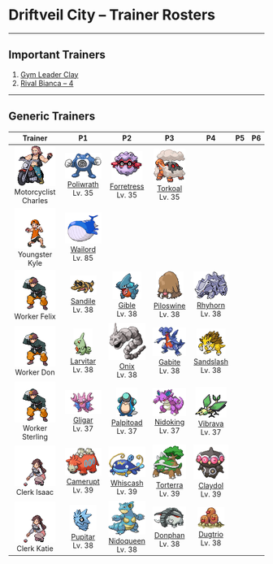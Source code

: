 # Driftveil City – Trainer Rosters

---

## Important Trainers

1. [Gym Leader Clay](important_trainers.md#gym-leader-clay)
2. [Rival Bianca – 4](important_trainers.md#rival-bianca-4)

---

## Generic Trainers</h3>

| Trainer | P1 | P2 | P3 | P4 | P5 | P6 |
|:-------:|:--:|:--:|:--:|:--:|:--:|:--:|
| ![Motorcyclist Charles](../../assets/trainers/motorcyclist.png "Motorcyclist Charles")<br>Motorcyclist Charles | ![Poliwrath](../../assets/sprites/poliwrath/front.gif "Poliwrath: With its extremely tough muscles, it can keep swimming in the Pacific Ocean without resting.")<br>[Poliwrath](../../pokemon/poliwrath.md/)<br>Lv. 35 | ![Forretress](../../assets/sprites/forretress/front.gif "Forretress: It is encased in a steel shell. Its peering eyes are all that can be seen of its mysterious innards.")<br>[Forretress](../../pokemon/forretress.md/)<br>Lv. 35 | ![Torkoal](../../assets/sprites/torkoal/front.gif "Torkoal: It burns coal inside its shell for energy. It blows out black soot if it is endangered.")<br>[Torkoal](../../pokemon/torkoal.md/)<br>Lv. 35 |
| ![Youngster Kyle](../../assets/trainers/youngster.png "Youngster Kyle")<br>Youngster Kyle | ![Wailord](../../assets/sprites/wailord/front.gif "Wailord: The biggest of all Pokémon. It can dive to a depth of almost 10,000 feet on only one breath.")<br>[Wailord](../../pokemon/wailord.md/)<br>Lv. 85 |
| ![Worker Felix](../../assets/trainers/worker.png "Worker Felix")<br>Worker Felix | ![Sandile](../../assets/sprites/sandile/front.gif "Sandile: It moves along below the sand’s surface, except for its nose and eyes. A dark membrane shields its eyes from the sun.")<br>[Sandile](../../pokemon/sandile.md/)<br>Lv. 38 | ![Gible](../../assets/sprites/gible/front.gif "Gible: It attacks using its huge mouth. While its attacks are powerful, it hurts itself out of clumsiness, too.")<br>[Gible](../../pokemon/gible.md/)<br>Lv. 38 | ![Piloswine](../../assets/sprites/piloswine/front.gif "Piloswine: Covered by a shaggy coat, it is strong against the cold. Its tusks of ice thicken when it snows.")<br>[Piloswine](../../pokemon/piloswine.md/)<br>Lv. 38 | ![Rhyhorn](../../assets/sprites/rhyhorn/front.gif "Rhyhorn: Its powerful tackles can destroy anything. However, it is too slow witted to help people work.")<br>[Rhyhorn](../../pokemon/rhyhorn.md/)<br>Lv. 38 |
| ![Worker Don](../../assets/trainers/worker.png "Worker Don")<br>Worker Don | ![Larvitar](../../assets/sprites/larvitar/front.gif "Larvitar: A Pokémon that eats soil. Once it has eaten a large mountain, it goes to sleep so it can grow.")<br>[Larvitar](../../pokemon/larvitar.md/)<br>Lv. 38 | ![Onix](../../assets/sprites/onix/front.gif "Onix: It burrows through the ground at a speed of 50 mph while feeding on large boulders.")<br>[Onix](../../pokemon/onix.md/)<br>Lv. 38 | ![Gabite](../../assets/sprites/gabite/front.gif "Gabite: It loves sparkly things. It seeks treasures in caves and hoards the loot in its nest.")<br>[Gabite](../../pokemon/gabite.md/)<br>Lv. 38 | ![Sandslash](../../assets/sprites/sandslash/front.gif "Sandslash: It curls up, then rolls into foes with its back. Its sharp spines inflict severe damage.")<br>[Sandslash](../../pokemon/sandslash.md/)<br>Lv. 38 |
| ![Worker Sterling](../../assets/trainers/worker.png "Worker Sterling")<br>Worker Sterling | ![Gligar](../../assets/sprites/gligar/front.gif "Gligar: It glides as if sliding. It startles foes by clamping on to their faces, then jabs with its poison stinger.")<br>[Gligar](../../pokemon/gligar.md/)<br>Lv. 37 | ![Palpitoad](../../assets/sprites/palpitoad/front.gif "Palpitoad: It lives in the water and on land. It uses its long, sticky tongue to capture prey.")<br>[Palpitoad](../../pokemon/palpitoad.md/)<br>Lv. 37 | ![Nidoking](../../assets/sprites/nidoking/front.gif "Nidoking: One swing of its mighty tail can snap a telephone pole as if it were a matchstick.")<br>[Nidoking](../../pokemon/nidoking.md/)<br>Lv. 37 | ![Vibrava](../../assets/sprites/vibrava/front.gif "Vibrava: It violently shudders its wings, generating ultrasonic waves to induce headaches in people.")<br>[Vibrava](../../pokemon/vibrava.md/)<br>Lv. 37 |
| ![Clerk Isaac](../../assets/trainers/clerk.png "Clerk Isaac")<br>Clerk Isaac | ![Camerupt](../../assets/sprites/camerupt/front.gif "Camerupt: It has volcanoes on its back. If magma builds up in its body, it shudders, then erupts violently.")<br>[Camerupt](../../pokemon/camerupt.md/)<br>Lv. 39 | ![Whiscash](../../assets/sprites/whiscash/front.gif "Whiscash: It is extremely protective of its territory. If any foe approaches, it attacks using vicious tremors.")<br>[Whiscash](../../pokemon/whiscash.md/)<br>Lv. 39 | ![Torterra](../../assets/sprites/torterra/front.gif "Torterra: Some Pokémon are born on a Torterra’s back and spend their entire life there.")<br>[Torterra](../../pokemon/torterra.md/)<br>Lv. 39 | ![Claydol](../../assets/sprites/claydol/front.gif "Claydol: An ancient clay figurine that came to life as a Pokémon from exposure to a mysterious ray of light.")<br>[Claydol](../../pokemon/claydol.md/)<br>Lv. 39 |
| ![Clerk Katie](../../assets/trainers/clerk.png "Clerk Katie")<br>Clerk Katie | ![Pupitar](../../assets/sprites/pupitar/front.gif "Pupitar: Its body is as hard as bedrock. By venting pressurized gas, it can launch itself like a rocket.")<br>[Pupitar](../../pokemon/pupitar.md/)<br>Lv. 38 | ![Nidoqueen](../../assets/sprites/nidoqueen/front.gif "Nidoqueen: Its entire body is armored with hard scales. It will protect the young in its burrow with its life.")<br>[Nidoqueen](../../pokemon/nidoqueen.md/)<br>Lv. 38 | ![Donphan](../../assets/sprites/donphan/front.gif "Donphan: It attacks by curling up, then rolling into its foe. It can blow apart a house in one hit.")<br>[Donphan](../../pokemon/donphan.md/)<br>Lv. 38 | ![Dugtrio](../../assets/sprites/dugtrio/front.gif "Dugtrio: Its three heads move alternately, driving it through tough soil to depths of over 60 miles.")<br>[Dugtrio](../../pokemon/dugtrio.md/)<br>Lv. 38 |


